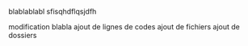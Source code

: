 blablablabl
sfisqhdflqsjdfh

modification blabla
ajout de lignes de codes
ajout de fichiers
ajout de dossiers